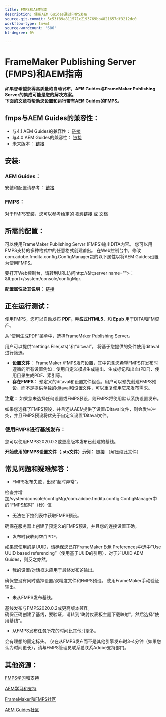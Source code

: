 ```yaml
---
title: FMPS和AEM指南
description: 使用AEM Guides通过FMPS发布
source-git-commit: 5c53f89a811571c2193769bb4821657df3212dc0
workflow-type: tm+mt
source-wordcount: '686'
ht-degree: 0%

---
```



# FrameMaker Publishing Server (FMPS)和AEM指南

**如果您希望获得高质量的自动发布，AEM Guides与FrameMaker Publishing Server的集成可能是您的解决方案。\
下面的文章将帮助您设置和运行带有AEM Guides的FMPS。**

## fmps与AEM Guides的兼容性：

- 与4.1 AEM Guides的兼容性： [链接](https://experienceleague.adobe.com/docs/experience-manager-guides-learn/tutorials/release-info/release-notes/on-prem-release-notes/release-notes-4.1.html?lang=en/#compatibility-matrix)
- 与4.0 AEM Guides的兼容性： [链接](https://helpx.adobe.com/xml-documentation-for-experience-manager/release-note/release-notes-xml-documentation-solution-4-0.html/#Compatibility%20matrix)
- 未来版本： [链接](https://experienceleague.adobe.com/docs/experience-manager-guides-learn/tutorials/release-info/latest-release-info.html?lang=en)

## 安装:

### AEM Guides：

安装和配置请参考： [链接](https://helpx.adobe.com/content/dam/help/en/xml-documentation-solution/4-1-2/Adobe-Experience-Manager-Guides_Installation-Configuration-Guide_EN.pdf)

### FMPS：

对于FMPS安装，您可以参考给定的 [视频链接](https://www.youtube.com/watch?v=2deelyM5VA8&amp;t) 或 [文档](https://help.adobe.com/en_US/framemaker/server/index.html#t=fmps-user-guide%2Finstall_config_fmps.html%23install_config_fmps&amp;rhtocid=_2)

## 所需的配置：

可以使用FrameMaker Publishing Server (FMPS)输出DITA内容。 您可以用FMPS支持的多种格式中的任意格式创建输出。 在Web控制台中，修改com.adobe.fmdita.config.ConfigManager包的以下属性以将AEM Guides设置为使用FMPS。

要打开Web控制台，请转到URL访问http://\&lt;server name=&quot;&quot;>：\&lt;port>/system/console/configMgr.

**配置属性及其说明：** [链接](https://helpx.adobe.com/content/dam/help/en/xml-documentation-solution/4-1-2/Adobe-Experience-Manager-Guides_Installation-Configuration-Guide_EN.pdf#page=89)

## 正在运行测试：

使用FMPS，您可以自动发布 **PDF，响应式HTML5**、和 **Epub** 用于DITA和FM资产。

从“使用生成PDF”菜单中，选择FrameMaker Publishing Server。

用户可以提供“settings File(.sts)”和“ditaval”。 将基于您提供的条件使用ditaval进行筛选。

- **设置文件**： FrameMaker /FMPS发布设置，其中包含您希望FMPS在发布时遵循的所有设置例如：使用自定义模板生成输出、生成标记和出血(PDF)、使用目录生成PDF、索引等。
- **存在FMPS：** 预定义的ditaval和设置文件组合。用户可以预先创建FMPS预设，而不是提供单独的ditaval和设置文件，可以重复使用它来发布需求。

**注意：** 如果您未选择任何设置或FMPS预设，则FMPS将使用默认系统设置发布。

如果您选择了FMPS预设，并且还从AEM提供了设置/Ditaval文件，则会发生冲突，并且FMPS预设将优先于自定义设置/Ditaval文件。

### 使用FMPS进行基线发布：

您可以使用FMPS2020.0.2或更高版本发布已创建的基线。

**开始使用的FMPS设置文件（.sts文件）示例：** [链接](https://acrobat.adobe.com/link/track?uri=urn:aaid:scds:US:ef750752-7a7e-4e51-923e-6b7d9861ed54) （解压缩此文件）

## 常见问题和疑难解答：

- FMPS发布失败，出现“超时异常”。

检查并增加/system/console/configMgr/com.adobe.fmdita.config.ConfigManager中的“FMPS超时”（秒）值

- 无法在下拉列表中获取FMPS预设。

确保在服务器上创建了预定义的FMPS预设，并且您的连接设置正确。

- 发布时我收到空白PDF。

如果您使用的是UUID，请确保您已在FrameMaker Edit Preferences中选中“Use UUID based referencing”（使用基于UUID的引用），对于非UUID AEM Guides，则反之亦然。

- 我的设置/对话框未应用于最终发布的输出。

确保您没有同时选择设置/双精度文件和FMPS预设。 使用FrameMaker手动验证输出。

- 未从FMPS发布基线。

基线发布与FMPS2020.0.2或更高版本兼容。\
确保正确创建了基线，要验证，请转到“映射仪表板主题下载映射”，然后选择“使用基线”。

- 从FMPS发布任务所花的时间比其他引擎多。

会有理想的固定标头。 仅在从FMPS发布而不是其他引擎发布时3-4分钟（如果您认为时间更长），请与FMPS管理员联系或联系Adobe支持部门。

## 其他资源：

[FMPS学习和支持](https://helpx.adobe.com/support/framemaker-publishing-server.html)

[AEM学习和支持](https://helpx.adobe.com/in/support/xml-documentation-for-experience-manager.html)

[FrameMaker和FMPS社区](https://community.adobe.com/t5/framemaker/ct-p/ct-framemaker?page=1&amp;sort=latest_replies&amp;lang=all&amp;tabid=all)

[AEM Guides社区](https://experienceleaguecommunities.adobe.com/t5/experience-manager-guides/ct-p/aem-xml-documentation)
